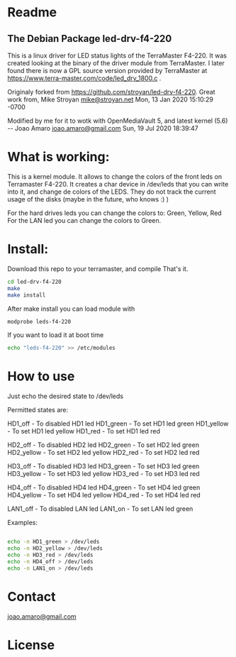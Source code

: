 # Readme

The Debian Package led-drv-f4-220
----------------------------

This is a linux driver for LED status lights of the TerraMaster F4-220.
It was created looking at the binary of the driver module from TerraMaster.
I later found there is now a GPL source version provided by TerraMaster at
https://www.terra-master.com/code/led_drv_1800.c .


Originaly forked from https://github.com/stroyan/led-drv-f4-220.
Great work from, Mike Stroyan <mike@stroyan.net>  Mon, 13 Jan 2020 15:10:29 -0700

Modified by me for it to wotk with OpenMediaVault 5, and latest kernel (5.6)
 -- Joao Amaro <joao.amaro@gmail.com>  Sun, 19 Jul 2020 18:39:47 

  
# What is working:

This is a kernel module.
It allows to change the colors of the front leds on Terramaster F4-220.
It creates a char device in /dev/leds that you can write into it, and change de colors of the LEDS.
They do not track the current usage of the disks (maybe in the future, who knows :) )

For the hard drives leds you can change the colors to: Green, Yellow, Red
For the LAN led you can change the colors to Green.
  
# Install:
Download this repo to your terramaster, and compile
That's it.

```bash
cd led-drv-f4-220
make
make install
```

After make install you can load module with
```bash
modprobe leds-f4-220
```

If you want to load it at boot time
```bash
echo "leds-f4-220" >> /etc/modules
```

# How to use
Just echo the desired state to /dev/leds

Permitted states are:

   HD1_off    - To disabled HD1 led
   HD1_green  - To set HD1 led green
   HD1_yellow - To set HD1 led yellow
   HD1_red    - To set HD1 led red

   HD2_off    - To disabled HD2 led
   HD2_green  - To set HD2 led green
   HD2_yellow - To set HD2 led yellow
   HD2_red    - To set HD2 led red

   HD3_off    - To disabled HD3 led
   HD3_green  - To set HD3 led green
   HD3_yellow - To set HD3 led yellow
   HD3_red    - To set HD3 led red

   HD4_off    - To disabled HD4 led
   HD4_green  - To set HD4 led green
   HD4_yellow - To set HD4 led yellow
   HD4_red    - To set HD4 led red

   LAN1_off   - To disabled LAN led
   LAN1_on    - To set LAN led green

Examples:

```bash

echo -n HD1_green > /dev/leds
echo -n HD2_yellow > /dev/leds
echo -n HD3_red > /dev/leds
echo -n HD4_off > /dev/leds
echo -n LAN1_on > /dev/leds
```

# Contact
joao.amaro@gmail.com

# License


